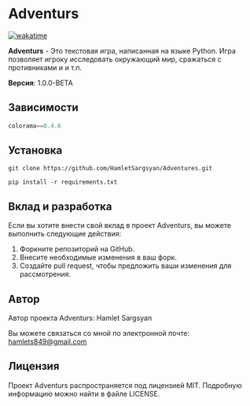 # Adventurs

[![wakatime](https://wakatime.com/badge/user/ce8061a9-8aab-44c4-a913-9971a16e404a/project/705ee1a4-2f99-47f2-92ea-622fe3c2cbc9.svg)](https://wakatime.com/badge/user/ce8061a9-8aab-44c4-a913-9971a16e404a/project/705ee1a4-2f99-47f2-92ea-622fe3c2cbc9)

**Adventurs** - Это текстовая игра, написанная на языке Python. Игра позволяет игроку исследовать окружающий мир, сражаться с противниками и и т.п.


**Версия**: 1.0.0-BETA

## Зависимости

``` python
colorama==0.4.6
```

## Установка

``` shell
git clone https://github.com/HamletSargsyan/Adventures.git
```

``` shell
pip install -r requirements.txt
```

## Вклад и разработка

Если вы хотите внести свой вклад в проект Adventurs, вы можете выполнить следующие действия:

1. Форкните репозиторий на GitHub.
2. Внесите необходимые изменения в ваш форк.
3. Создайте pull request, чтобы предложить ваши изменения для рассмотрения.

## Автор

Автор проекта Adventurs: Hamlet Sargsyan

Вы можете связаться со мной по электронной почте: hamlets849@gmail.com

## Лицензия

Проект Adventurs распространяется под лицензией MIT. Подробную информацию можно найти в файле LICENSE.

